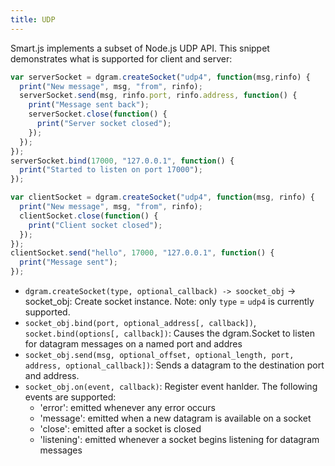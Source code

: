 ```yaml
---
title: UDP
---
```


Smart.js implements a subset of Node.js UDP API. This snippet demonstrates
what is supported for client and server:

```javascript
var serverSocket = dgram.createSocket("udp4", function(msg,rinfo) {
  print("New message", msg, "from", rinfo);
  serverSocket.send(msg, rinfo.port, rinfo.address, function() {
    print("Message sent back");
    serverSocket.close(function() {
      print("Server socket closed");
    });
  });
});
serverSocket.bind(17000, "127.0.0.1", function() {
  print("Started to listen on port 17000");
});

var clientSocket = dgram.createSocket("udp4", function(msg, rinfo) {
  print("New message", msg, "from", rinfo);
  clientSocket.close(function() {
    print("Client socket closed");
  });
});
clientSocket.send("hello", 17000, "127.0.0.1", function() {
  print("Message sent");
});
```

- `dgram.createSocket(type, optional_callback) -> soocket_obj` -> socket_obj: Create socket instance. Note: only `type` = `udp4` is currently supported.
- `socket_obj.bind(port, optional_address[, callback])`, `socket.bind(options[, callback])`: Causes the dgram.Socket to listen for datagram messages on a named port and addres
- `socket_obj.send(msg, optional_offset, optional_length, port, address, optional_callback])`: Sends a datagram to the destination port and address.
- `socket_obj.on(event, callback)`: Register event hanlder. The following events are supported:<br>
  * 'error':  emitted whenever any error occurs<br>
  * 'message': emitted when a new datagram is available on a socket<br>
  * 'close': emitted after a socket is closed<br>
  * 'listening': emitted whenever a socket begins listening for datagram messages<br>



